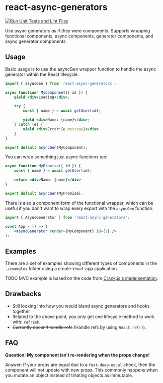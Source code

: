 # react-async-generators

[![Run Unit Tests and Lint Files](https://github.com/idmontie/react-async-generators/actions/workflows/test.yml/badge.svg)](https://github.com/idmontie/react-async-generators/actions/workflows/test.yml)

Use async generators as if they were components. Supports wrapping functional components,
async components, generator components, and async generator components.

## Usage

Basic usage is to use the asyncGen wrapper function to handle the async generator
within the React lifecycle.

```jsx
import { asyncGen } from 'react-async-generators';

async function* MyComponent({ id }) {
    yield <div>Loading</div>;

    try {
        const { name } = await getUser(id);

        yield <div>Name: {name}</div>;
    } catch (e) {
        yield <div>Error:{e.message}</div>
    }
}

export default asyncGen(MyComponent);
```

You can wrap something just async functions too:

```jsx
async function MyPromise({ id }) {
    const { name } = await getUser(id);

    return <div>Name: {name}</div>
}

export default asyncGen(MyPromise);
```

There is also a component form of the functional wrapper, which can be useful
if you don't want to wrap every export with the `asyncGen` function:

```jsx
import { AsyncGenerator } from 'react-async-generators';

const App = () => (
    <AsyncGenerator render={MyComponent} id={1} />
);
```

## Examples

There are a set of examples showing different types of components in the `./examples` folder
using a create-react-app application.

TODO MVC example is based on the code from [Crank.js's implementation](https://codesandbox.io/s/crank-todomvc-k6s0x?file=/src/index.js).

## Drawbacks

* Still looking into how you would blend async generators and hooks together
* Related to the above point, you only get one lifecycle method to work with: `refresh`.
* ~~Currently doesn't handle refs~~ (Handle refs by using `React.ref()`).

## FAQ

**Question: My component isn't re-rendering when the props change!**

Answer: If your props are equal due to a `fast-deep-equal` check, then the component
will not update with new props. This commonly happens when you mutate an object
instead of treating objects as immutable.
